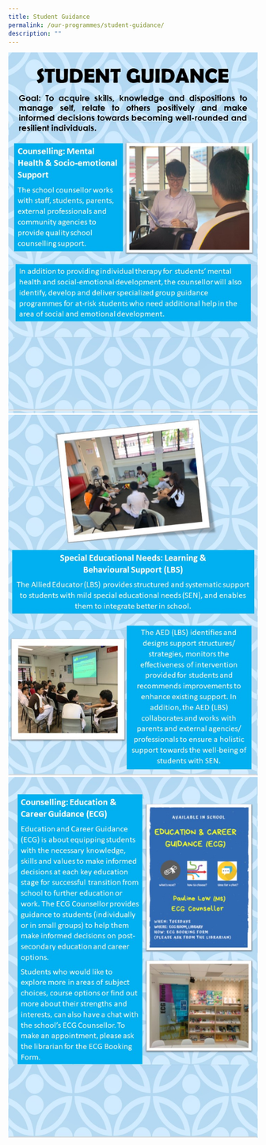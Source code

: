 ```yaml
---
title: Student Guidance
permalink: /our-programmes/student-guidance/
description: ""
---
```

![](/images/Student%20Guidance/1%20Student%20Guidance.jpg)
![](/images/Student%20Guidance/2%20Student%20Guidance.jpg)
![](/images/Student%20Guidance/3%20Student%20Guidance.jpg)

